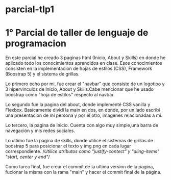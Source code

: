 # parcial-tlp1

# 1° Parcial de taller de lenguaje de programacion

  En este parcial he creado 3 paginas html (Inicio, About y Skills) en donde he aplicado todo los conocimientos aprendidos en clase. Esos conocimientos consisten en la
 implementacion de hojas de estilos (CSS), Framework (Boostrap 5) y el sistema de grillas.
 
 Lo primero echo por mi, fue crear el "navbar" que consiste de un logotipo y 3 hipervinculos de Inicio, About y Skills.Cabe mencionar que he usado boostrap como "hoja de
 estilos" respecto al navbar. 
 
 Lo segundo fue la pagina del about, donde implementé CSS vanilla y Flexbox. Basicamente dividí la main en dos, en donde, por un lado escribí una presentacion de mi persona
 y por el otro, imagenes relacionadas a mi.
 
 Lo tercero, la pagina de Inicio. Cuenta con algo muy simple,una barra de navegación y mis redes sociales.
 
 Lo ultimo fue la pagina de skills, donde utilicé el sistemas de grillas de boostrap 5 para posicionar el texto y img.png en cada lugar correspondiente. /*Utilice atributos como "justify-contect" y "aling-items" "start, center y end"*/
 
 

Como tarea final, fue crear el commit de la ultima version de la pagina, fucionar la misma con la rama "main" y hacer el commit final de la página.
 
 
 
